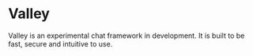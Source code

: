 # Valley

Valley is an experimental chat framework in development. It is built
to be fast, secure and intuitive to use.
